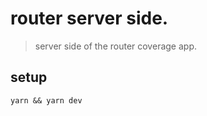 # router server side.

> server side of the router coverage app.

## setup

```
yarn && yarn dev
```